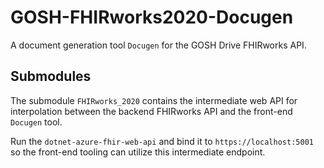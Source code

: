 # GOSH-FHIRworks2020-Docugen

A document generation tool `Docugen` for the GOSH Drive FHIRworks API.

## Submodules

The submodule `FHIRworks_2020` contains the intermediate web API for
interpolation between the backend FHIRworks API and the front-end `Docugen`
tool.

Run the `dotnet-azure-fhir-web-api` and bind it to `https://localhost:5001` so
the front-end tooling can utilize this intermediate endpoint.
